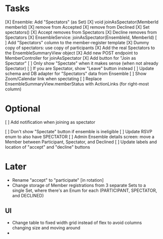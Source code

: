 # Tasks

[X] Ensemble: Add "Spectators" (as Set<MemberId>)
    [X] void joinAsSpectator(MemberId memberId)
        [X] remove from Accepted 
        [X] remove from Declined
    [X] Set<MemberId> spectators()
    [X] Accept removes from Spectators
    [X] Decline removes from Spectators
[X] EnsembleService: joinAsSpectator(EnsembleId, MemberId)
[ ] Add "Spectators" column to the member-register template
    [X] Dummy copy of spectators: use copy of participants
    [X] Add the real Spectators to the EnsembleSummaryView object
    [X] Add new POST endpoint to MemberController for joinAsSpectator
    [X] Add button for "Join as Spectator"
    [ ] Only show "Spectate" when it makes sense (when not already Spectator)
        [ ] If you are Spectator, show "Leave" button instead 
[ ] Update schema and DB adapter for "Spectators" data from Ensemble
[ ] Show Zoom/Calendar link when spectating
[ ] Replace EnsembleSummaryView.memberStatus with ActionLinks (for right-most column)

# Optional
[ ] Add notification when joining as spectator

[ ] Don't show "Spectate" button if ensemble is ineligible
[ ] Update RSVP enum to also have SPECTATOR
[ ] Admin Ensemble details screen: move a Member between Participant, Spectator, and Declined
[ ] Update labels and location of "accept" and "decline" buttons

# Later

* Rename "accept" to "participate" [in rotation]
* Change storage of Member registrations from 3 separate Sets to a single Set,
  where there's an Enum for each (PARTICIPANT, SPECTATOR, and DECLINED)

## UI

* Change table to fixed width grid instead of flex to avoid columns changing size and moving around
* 